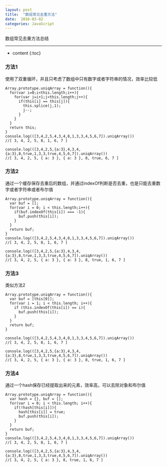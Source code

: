 ```yaml
---
layout: post
title:  "数组常见去重方法"
date:  2016-03-02
categories: JavaScript
---
```


数组常见去重方法总结

---

* content
{:toc}

### 方法1

使用了双重循环，并且只考虑了数组中只有数字或者字符串的情况，效率比较低

	Array.prototype.uniqArray = function(){
	  for(var i=0;i<this.length;i++){
	    for(var j=i+1;j<this.length;j++){
	      if(this[i] == this[j]){
	        this.splice(j,1);
	        j--;
	      }
	    }
	  }
	  return this;
	}
	console.log(([3,4,2,5,4,3,4,8,1,3,3,4,5,6,7]).uniqArray())
	//[ 3, 4, 2, 5, 8, 1, 6, 7 ]

	console.log(([3,4,2,5,{a:3},4,3,4,{a:3},8,true,1,3,3,true,4,5,6,7]).uniqArray())
	//[ 3, 4, 2, 5, { a: 3 }, { a: 3 }, 8, true, 6, 7 ]

### 方法2

通过一个缓存保存去重后的数组，并通过indexOf判断是否去重，也是只能去重数字或者字符串或者布尔值

	Array.prototype.uniqArray = function(){
	  var buf = [];
	  for(var i = 0; i < this.length;i++){
	    if(buf.indexOf(this[i]) === -1){
	      buf.push(this[i]);
	    }
	  }
	  return buf;
	}
	console.log(([3,4,2,5,4,3,4,8,1,3,3,4,5,6,7]).uniqArray())
	//[ 3, 4, 2, 5, 8, 1, 6, 7 ]

	console.log(([3,4,2,5,{a:3},4,3,4,{a:3},8,true,1,3,3,true,4,5,6,7]).uniqArray())
	//[ 3, 4, 2, 5, { a: 3 }, { a: 3 }, 8, true, 1, 6, 7 ]

### 方法3

类似方法2

	Array.prototype.uniqArray = function(){
      var buf = [this[0]]; 
      for(var i = 1; i < this.length; i++){
        if (this.indexOf(this[i]) == i){
		  buf.push(this[i]);
	    } 
      }
      return buf;
  	}

    console.log(([3,4,2,5,4,3,4,8,1,3,3,4,5,6,7]).uniqArray())
    //[ 3, 4, 2, 5, 8, 1, 6, 7 ]

	console.log(([3,4,2,5,{a:3},4,3,4,{a:3},8,true,1,3,3,true,4,5,6,7]).uniqArray())
	//[ 3, 4, 2, 5, { a: 3 }, { a: 3 }, 8, true, 1, 6, 7 ]

### 方法4

通过一个hash保存已经提取出来的元素，效率高，可以去除对象和布尔值

	Array.prototype.uniqArray = function(){
	  var hash = {}, buf = [];
	  for(var i = 0; i < this.length; i++){
	    if(!hash[this[i]]){
	      hash[this[i]] = true;
	      buf.push(this[i]);
	    }
	  }
	  return buf;
	}
	console.log(([3,4,2,5,4,3,4,8,1,3,3,4,5,6,7]).uniqArray())
	//[ 3, 4, 2, 5, 8, 1, 6, 7 ]
	
	console.log(([3,4,2,5,{a:3},4,3,4,{a:3},8,true,1,3,3,true,4,5,6,7]).uniqArray())
	//[ 3, 4, 2, 5, { a: 3 }, 8, true, 1, 6, 7 ]
